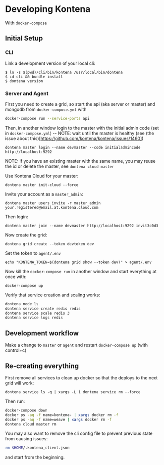 # Developing Kontena

With `docker-compose`

## Initial Setup

### CLI

Link a development version of your local cli:

```
$ ln -s $(pwd)/cli/bin/kontena /usr/local/bin/dontena
$ cd cli && bundle install
$ dontena version
```

### Server and Agent

First you need to create a grid, so start the api (aka server or master) and mongodb from `docker-compose.yml` with

```bash
docker-compose run --service-ports api
```

Then, in another window login to the master with the initial admin code (set in `docker-compose.yml`) -- NOTE: wait until the master is healthy (see (the issue about this)[https://github.com/kontena/kontena/issues/1460])

```shell
dontena master login --name devmaster --code initialadmincode http://localhost:9292
```

NOTE: If you have an existing master with the same name, you may reuse the id or delete the master, see `dontena cloud master`

Use Kontena Cloud for your master:

```shell
dontena master init-cloud --force
```

Invite your account as a `master_admin`:

```shell
dontena master users invite -r master_admin your.registered@email.at.kontena.cloud.com
```

Then login:

```shell
dontena master join --name devmaster http://localhost:9292 invit3c0d3
```

Now create the grid:

```shell
dontena grid create --token devtoken dev
```

Set the token to `agent/.env`

```shell
echo "KONTENA_TOKEN=$(dontena grid show --token dev)" > agent/.env
```

Now kill the `docker-compose run` in another window and start everything at once with:

```shell
docker-compose up
```

Verify that service creation and scaling works:

```bash
dontena node ls
dontena service create redis redis
dontena service scale redis 3
dontena service logs redis
```

## Development workflow

Make a change to `master` or `agent` and restart `docker-compose up` (with control+c)

## Re-creating everything

First remove all services to clean up docker so that the deploys to the next grid will work:

```
dontena service ls -q | xargs -L 1 dontena service rm --force
```

Then run:

```bash
docker-compose down
docker ps -aq -f name=kontena- | xargs docker rm -f
docker ps -aq -f name=weave | xargs docker rm -f
dontena cloud master rm
```

You may also want to remove the cli config file to prevent previous state from causing issues:

```bash
rm $HOME/.kontena_client.json 
```

and start from the beginning.
